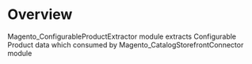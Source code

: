 # Overview

Magento_ConfigurableProductExtractor module extracts Configurable Product data which consumed by Magento_CatalogStorefrontConnector module 